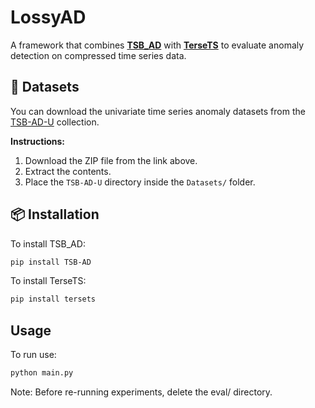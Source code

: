 # LossyAD

A framework that combines [**TSB_AD**](https://github.com/TheDatumOrg/TSB-AD) with [**TerseTS**](https://github.com/cmcuza/TerseTS) to evaluate anomaly detection on compressed time series data.

## 🔗 Datasets

You can download the univariate time series anomaly datasets from the [TSB-AD-U](https://www.thedatum.org/datasets/TSB-AD-U.zip) collection.

**Instructions:**
1. Download the ZIP file from the link above.
2. Extract the contents.
3. Place the `TSB-AD-U` directory inside the `Datasets/` folder.

## 📦 Installation

To install TSB_AD:

```bash
pip install TSB-AD
```

To install TerseTS:

```bash
pip install tersets
```

## Usage

To run use:

```bash
python main.py
```

Note: Before re-running experiments, delete the eval/ directory.


